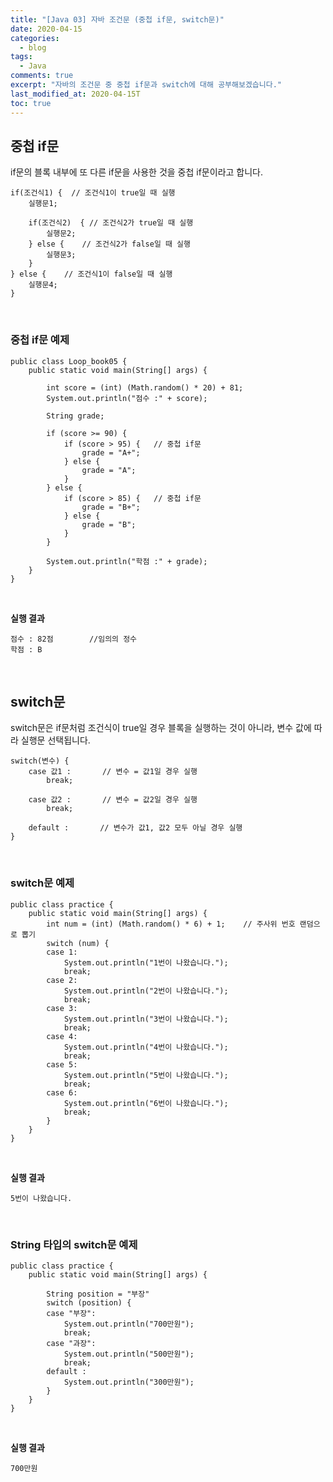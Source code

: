 ```yaml
---
title: "[Java 03] 자바 조건문 (중첩 if문, switch문)"
date: 2020-04-15
categories:
  - blog
tags:
  - Java
comments: true
excerpt: "자바의 조건문 중 중첩 if문과 switch에 대해 공부해보겠습니다."
last_modified_at: 2020-04-15T
toc: true
---
```



## 중첩 if문

if문의 블록 내부에 또 다른 if문을 사용한 것을 중첩 if문이라고 합니다.

```
if(조건식1) {	// 조건식1이 true일 때 실행
	실행문1;

	if(조건식2)  {	// 조건식2가 true일 때 실행
		실행문2;
	} else {	// 조건식2가 false일 때 실행
		실행문3;
	}
} else {	// 조건식1이 false일 때 실행
	실행문4;
}
```
<br/>

### 중첩 if문 예제

```
public class Loop_book05 {
	public static void main(String[] args) {

		int score = (int) (Math.random() * 20) + 81;
		System.out.println("점수 :" + score);

		String grade;

		if (score >= 90) {
			if (score > 95) {	// 중첩 if문
				grade = "A+";
			} else {
				grade = "A";
			}
		} else {
			if (score > 85) {	// 중첩 if문
				grade = "B+";
			} else {
				grade = "B";
			}
		}
		
		System.out.println("학점 :" + grade);
	}
}

```
<br/>

**실행 결과**
```
점수 : 82점		//임의의 정수
학점 : B
```
<br/>



## switch문

switch문은 if문처럼 조건식이 true일 경우 블록을 실행하는 것이 아니라, 변수 값에 따라 실행문 선택됩니다.

```
switch(변수) {	
	case 값1 :		// 변수 = 값1일 경우 실행 
		break;

	case 값2 :		// 변수 = 값2일 경우 실행
		break;

	default :		// 변수가 값1, 값2 모두 아닐 경우 실행
}
```
<br/>

### switch문 예제

```
public class practice {
	public static void main(String[] args) {
		int num = (int) (Math.random() * 6) + 1;	// 주사위 번호 랜덤으로 뽑기
		switch (num) {
		case 1:
			System.out.println("1번이 나왔습니다.");
			break;
		case 2:
			System.out.println("2번이 나왔습니다.");
			break;
		case 3:
			System.out.println("3번이 나왔습니다.");
			break;
		case 4:
			System.out.println("4번이 나왔습니다.");
			break;
		case 5:
			System.out.println("5번이 나왔습니다.");
			break;
		case 6:
			System.out.println("6번이 나왔습니다.");
			break;
		}
	}
}
```
<br/>

**실행 결과**
```
5번이 나왔습니다.
```
<br/>

### String 타입의 switch문 예제
```
public class practice {
	public static void main(String[] args) {
		
		String position = "부장"
		switch (position) {
		case "부장":
			System.out.println("700만원");
			break;
		case "과장":
			System.out.println("500만원");
			break;
		default :
			System.out.println("300만원");
		}
	}
}
```
<br/>

**실행 결과**
```
700만원
```
<br/>
